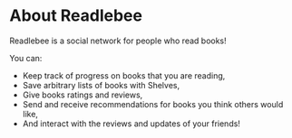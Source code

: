 # About Readlebee

Readlebee is a social network for people who read books!

You can:

- Keep track of progress on books that you are reading,
- Save arbitrary lists of books with Shelves,
- Give books ratings and reviews,
- Send and receive recommendations for books you think others would like,
- And interact with the reviews and updates of your friends!
